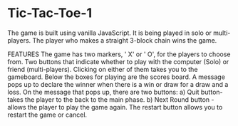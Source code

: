 # Tic-Tac-Toe-1
The game is built using vanilla JavaScript.
It is being played in solo or multi-players.
The player who makes a straight 3-block chain wins the game.

FEATURES
The game has two markers, ' X' or ' O', for the players to choose from.
Two buttons that indicate whether to play with the computer (Solo) or friend (multi-players).
Clicking on either of them takes you to the gameboard.
Below the boxes for playing are the scores board.
A message pops up to declare the winner when there is a win or draw for a draw and a loss.
On the message that pops up, there are two buttons:
a) Quit button- takes the player to the back to the main phase.
b) Next Round button - allows the player to play the game again.
The restart button allows you to restart the game or cancel.
